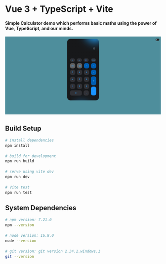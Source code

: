 # Vue 3 + TypeScript + Vite

#### Simple Calculator demo which performs basic maths using the power of Vue, TypeScript, and our minds.

![alt text](https://github.com/GevorM/calculator/blob/master/src/assets/example.png?raw=true)

## Build Setup

``` bash
# install dependencies
npm install

# build for development
npm run build

# serve using vite dev
npm run dev

# Vite test
npm run test
```

## System Dependencies

``` bash
# npm version: 7.21.0
npm --version

# node version: 16.8.0
node --version

# git version: git version 2.34.1.windows.1
git --version
```